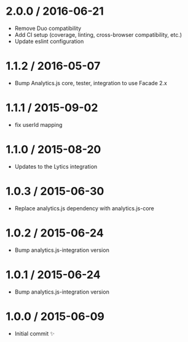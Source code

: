 2.0.0 / 2016-06-21
==================

  * Remove Duo compatibility
  * Add CI setup (coverage, linting, cross-browser compatibility, etc.)
  * Update eslint configuration

1.1.2 / 2016-05-07
==================

  * Bump Analytics.js core, tester, integration to use Facade 2.x

1.1.1 / 2015-09-02
==================

  * fix userId mapping

1.1.0 / 2015-08-20
==================

  * Updates to the Lytics integration

1.0.3 / 2015-06-30
==================

  * Replace analytics.js dependency with analytics.js-core

1.0.2 / 2015-06-24
==================

  * Bump analytics.js-integration version

1.0.1 / 2015-06-24
==================

  * Bump analytics.js-integration version

1.0.0 / 2015-06-09
==================

  * Initial commit :sparkles:
